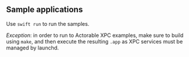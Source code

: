 ## Sample applications

Use `swift run` to run the samples.

*Exception*: in order to run to Actorable XPC examples, make sure to build using `make`, and then execute the resulting `.app` as XPC services must be managed by launchd.
